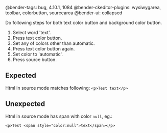 @bender-tags: bug, 4.10.1, 1084
@bender-ckeditor-plugins: wysiwygarea, toolbar, colorbutton, sourcearea
@bender-ui: collapsed

Do following steps for both text color button and background color button.

1. Select word 'text'.
1. Press text color button.
1. Set any of colors other than automatic.
1. Press text color button again.
1. Set color to 'automatic'.
1. Press source button.

## Expected

Html in source mode matches following:
`<p>Test text</p>`

## Unexpected

Html in source mode has span with color `null`, eg.:

`<p>Test <span style="color:null">text</span></p>`
